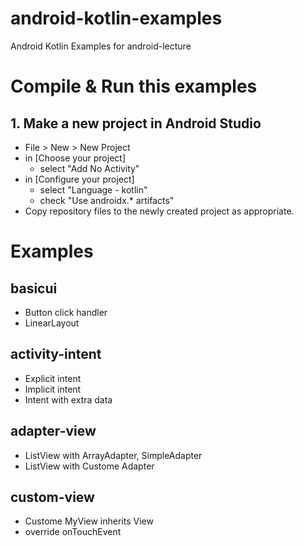 # android-kotlin-examples
Android Kotlin Examples for android-lecture

# Compile & Run this examples
## 1. Make a new project in Android Studio
* File > New > New Project
* in [Choose your project]
	- select "Add No Activity"
* in [Configure your project]
	- select "Language - kotlin"
	- check "Use androidx.* artifacts"
* Copy repository files to the newly created project as appropriate.

# Examples

## basicui
* Button click handler
* LinearLayout

## activity-intent
* Explicit intent
* Implicit intent
* Intent with extra data

## adapter-view
* ListView with ArrayAdapter, SimpleAdapter
* ListView with Custome Adapter

## custom-view
* Custome MyView inherits View
* override onTouchEvent